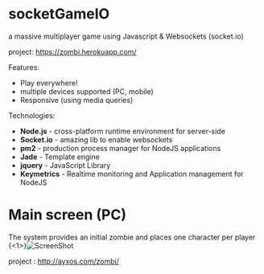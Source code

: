 # socketGameIO
a massive multiplayer game using Javascript &amp; Websockets (socket.io)

project: https://zombi.herokuapp.com/

Features:

* Play everywhere!
* multiple devices supported (PC, mobile)
* Responsive (using media queries)

Technologies:

* **Node.js** - cross-platform runtime environment for server-side
* **Socket.io** - amazing lib to enable websockets
* **pm2**     - production process manager for NodeJS applications
* **Jade**    - Template engine
* **jquery**  - JavaScript Library
* **Keymetrics** - Realtime monitoring and Application management for NodeJS

# Main screen (PC)
The system provides an initial zombie and places one character per player
{<1>}![ScreenShot](http://i60.tinypic.com/2ivh0fo.png)


project : http://ayxos.com/zombi/
